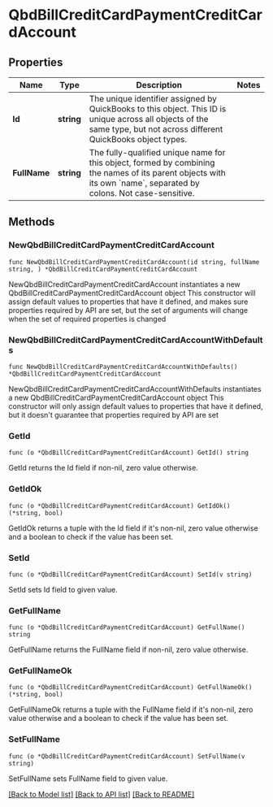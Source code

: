 # QbdBillCreditCardPaymentCreditCardAccount

## Properties

Name | Type | Description | Notes
------------ | ------------- | ------------- | -------------
**Id** | **string** | The unique identifier assigned by QuickBooks to this object. This ID is unique across all objects of the same type, but not across different QuickBooks object types. | 
**FullName** | **string** | The fully-qualified unique name for this object, formed by combining the names of its parent objects with its own &#x60;name&#x60;, separated by colons. Not case-sensitive. | 

## Methods

### NewQbdBillCreditCardPaymentCreditCardAccount

`func NewQbdBillCreditCardPaymentCreditCardAccount(id string, fullName string, ) *QbdBillCreditCardPaymentCreditCardAccount`

NewQbdBillCreditCardPaymentCreditCardAccount instantiates a new QbdBillCreditCardPaymentCreditCardAccount object
This constructor will assign default values to properties that have it defined,
and makes sure properties required by API are set, but the set of arguments
will change when the set of required properties is changed

### NewQbdBillCreditCardPaymentCreditCardAccountWithDefaults

`func NewQbdBillCreditCardPaymentCreditCardAccountWithDefaults() *QbdBillCreditCardPaymentCreditCardAccount`

NewQbdBillCreditCardPaymentCreditCardAccountWithDefaults instantiates a new QbdBillCreditCardPaymentCreditCardAccount object
This constructor will only assign default values to properties that have it defined,
but it doesn't guarantee that properties required by API are set

### GetId

`func (o *QbdBillCreditCardPaymentCreditCardAccount) GetId() string`

GetId returns the Id field if non-nil, zero value otherwise.

### GetIdOk

`func (o *QbdBillCreditCardPaymentCreditCardAccount) GetIdOk() (*string, bool)`

GetIdOk returns a tuple with the Id field if it's non-nil, zero value otherwise
and a boolean to check if the value has been set.

### SetId

`func (o *QbdBillCreditCardPaymentCreditCardAccount) SetId(v string)`

SetId sets Id field to given value.


### GetFullName

`func (o *QbdBillCreditCardPaymentCreditCardAccount) GetFullName() string`

GetFullName returns the FullName field if non-nil, zero value otherwise.

### GetFullNameOk

`func (o *QbdBillCreditCardPaymentCreditCardAccount) GetFullNameOk() (*string, bool)`

GetFullNameOk returns a tuple with the FullName field if it's non-nil, zero value otherwise
and a boolean to check if the value has been set.

### SetFullName

`func (o *QbdBillCreditCardPaymentCreditCardAccount) SetFullName(v string)`

SetFullName sets FullName field to given value.



[[Back to Model list]](../README.md#documentation-for-models) [[Back to API list]](../README.md#documentation-for-api-endpoints) [[Back to README]](../README.md)



